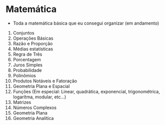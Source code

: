 # Matemática

- Toda a matemática básica que eu consegui organizar (em andamento)
1.  Conjuntos
2.  Operações Básicas
3.  Razão e Proporção
4.  Médias estatísticas 
5.  Regra de Três
6.  Porcentagem
7.  Juros Simples 
8.  Probabilidade 
9.  Polinômios
10. Produtos Notáveis e Fatoração
13. Geometria Plana e Espacial
14. Funções (Em especial: Linear, quadrática, exponencial, trigonométrica, logarítma, modular, etc...) 
15. Matrizes
16. Números Complexos
17. Geometria Plana
18. Geometria Analítica
